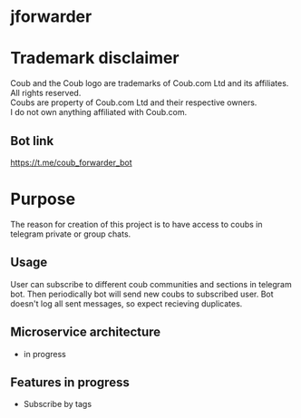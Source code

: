 # jforwarder

# Trademark disclaimer
Coub and the Coub logo are trademarks of Coub.com Ltd and its affiliates. All rights reserved.    
Coubs are property of Coub.com Ltd and their respective owners.    
I do not own anything affiliated with Coub.com.    

## Bot link
https://t.me/coub_forwarder_bot

# Purpose 
The reason for creation of this project is to have access to coubs in telegram private or group chats. 

## Usage
User can subscribe to different coub communities and sections in telegram bot. Then periodically bot will send new coubs to subscribed user. 
Bot doesn't log all sent messages, so expect recieving duplicates.

## Microservice architecture

 - in progress

## Features in progress

 - Subscribe by tags
